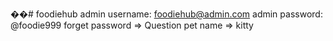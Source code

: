��#   f o o d i e h u b 
admin username:  foodiehub@admin.com 
admin password:  @foodie999
forget password => Question pet name => kitty 
 
 
